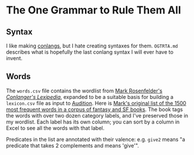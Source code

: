 # The One Grammar to Rule Them All

## Syntax

I like making [conlangs](https://conlang.org/), but I hate creating syntaxes for them. `OGTRTA.md` describes what is hopefully the last conlang syntax I will ever have to invent.

## Words

The `words.csv` file contains the wordlist from [Mark Rosenfelder's _Conlanger's Lexipedia_](https://www.zompist.com/lexipedia.html),
expanded to be a suitable basis for building a `lexicon.csv` file as input to [Audition](https://github.com/benchristel/audition). Here is [Mark's original list of the 1500 most frequent words in a corpus of fantasy and SF books](http://www.zompist.com/resources/freqlist.txt). The book tags the words with over two dozen category labels, and I've preserved those in my wordlist. Each label has its own column; you can sort by a column in Excel to see all the words with that label.

Predicates in the list are annotated with their valence: e.g. `give2` means "a predicate that takes 2 complements and means 'give'".